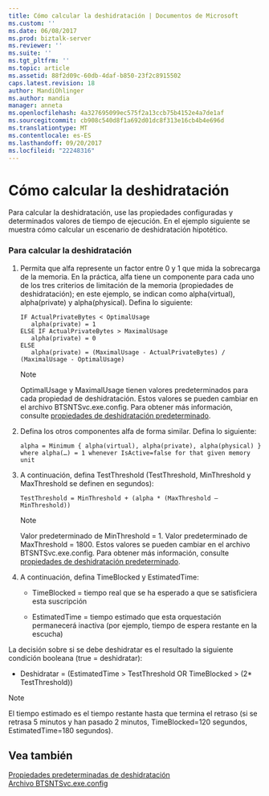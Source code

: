 ```yaml
---
title: Cómo calcular la deshidratación | Documentos de Microsoft
ms.custom: ''
ms.date: 06/08/2017
ms.prod: biztalk-server
ms.reviewer: ''
ms.suite: ''
ms.tgt_pltfrm: ''
ms.topic: article
ms.assetid: 88f2d09c-60db-4daf-b850-23f2c8915502
caps.latest.revision: 18
author: MandiOhlinger
ms.author: mandia
manager: anneta
ms.openlocfilehash: 4a327695099ec575f2a13ccb75b4152e4a7de1af
ms.sourcegitcommit: cb908c540d8f1a692d01dc8f313e16cb4b4e696d
ms.translationtype: MT
ms.contentlocale: es-ES
ms.lasthandoff: 09/20/2017
ms.locfileid: "22248316"
---
```

# <a name="how-to-calculate-dehydration"></a>Cómo calcular la deshidratación
Para calcular la deshidratación, use las propiedades configuradas y determinados valores de tiempo de ejecución. En el ejemplo siguiente se muestra cómo calcular un escenario de deshidratación hipotético.  
  
### <a name="to-calculate-dehydration"></a>Para calcular la deshidratación  
  
1.  Permita que alfa represente un factor entre 0 y 1 que mida la sobrecarga de la memoria.  En la práctica, alfa tiene un componente para cada uno de los tres criterios de limitación de la memoria (propiedades de deshidratación); en este ejemplo, se indican como alpha(virtual), alpha(private) y alpha(physical). Defina lo siguiente:  
  
    ```  
    IF ActualPrivateBytes < OptimalUsage  
       alpha(private) = 1  
    ELSE IF ActualPrivateBytes > MaximalUsage  
       alpha(private) = 0  
    ELSE  
       alpha(private) = (MaximalUsage - ActualPrivateBytes) / (MaximalUsage - OptimalUsage)  
    ```  
  
    > [!NOTE]
    >  OptimalUsage y MaximalUsage tienen valores predeterminados para cada propiedad de deshidratación. Estos valores se pueden cambiar en el archivo BTSNTSvc.exe.config. Para obtener más información, consulte [propiedades de deshidratación predeterminado](../core/dehydration-default-properties.md).  
  
2.  Defina los otros componentes alfa de forma similar. Defina lo siguiente:  
  
    ```  
    alpha = Minimum { alpha(virtual), alpha(private), alpha(physical) }  
    where alpha(…) = 1 whenever IsActive=false for that given memory unit  
    ```  
  
3.  A continuación, defina TestThreshold (TestThreshold, MinThreshold y MaxThreshold se definen en segundos):  
  
    ```  
    TestThreshold = MinThreshold + (alpha * (MaxThreshold – MinThreshold))  
    ```  
  
    > [!NOTE]
    >  Valor predeterminado de MinThreshold = 1. Valor predeterminado de MaxThreshold = 1800. Estos valores se pueden cambiar en el archivo BTSNTSvc.exe.config. Para obtener más información, consulte [propiedades de deshidratación predeterminado](../core/dehydration-default-properties.md).  
  
4.  A continuación, defina TimeBlocked y EstimatedTime:  
  
    -   TimeBlocked = tiempo real que se ha esperado a que se satisficiera esta suscripción  
  
    -   EstimatedTime = tiempo estimado que esta orquestación permanecerá inactiva (por ejemplo, tiempo de espera restante en la escucha)  
  
 La decisión sobre si se debe deshidratar es el resultado la siguiente condición booleana (true = deshidratar):  
  
-   Deshidratar = (EstimatedTime > TestThreshold OR TimeBlocked > (2* TestThreshold))  
  
> [!NOTE]
>  El tiempo estimado es el tiempo restante hasta que termina el retraso (si se retrasa 5 minutos y han pasado 2 minutos, TimeBlocked=120 segundos, EstimatedTime=180 segundos).  
  
## <a name="see-also"></a>Vea también  
 [Propiedades predeterminadas de deshidratación](../core/dehydration-default-properties.md)   
 [Archivo BTSNTSvc.exe.config](../core/btsntsvc-exe-config-file.md)